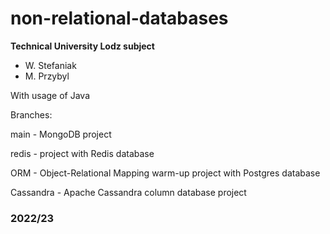 # non-relational-databases
**Technical University Lodz subject**
- W. Stefaniak
- M. Przybyl 

With usage of Java

Branches:

main - MongoDB project

redis - project with Redis database

ORM - Object-Relational Mapping warm-up project with Postgres database

Cassandra - Apache Cassandra column database project
### 2022/23
